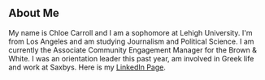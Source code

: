 ## About Me
My name is Chloe Carroll and I am a sophomore at Lehigh University.  I'm from Los Angeles and am studying Journalism and Political Science.  I am currently the Associate Community Engagement Manager for the Brown & White.  I was an orientation leader this past year, am involved in Greek life and work at Saxbys.
Here is my [LinkedIn Page](www.linkedin.com/in/chloe-carroll-b050b4140).

